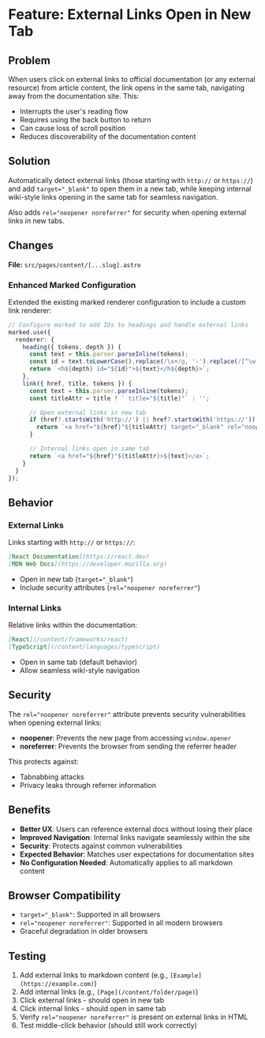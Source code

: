 # Feature: External Links Open in New Tab

## Problem

When users click on external links to official documentation (or any external resource) from article content, the link opens in the same tab, navigating away from the documentation site. This:
- Interrupts the user's reading flow
- Requires using the back button to return
- Can cause loss of scroll position
- Reduces discoverability of the documentation content

## Solution

Automatically detect external links (those starting with `http://` or `https://`) and add `target="_blank"` to open them in a new tab, while keeping internal wiki-style links opening in the same tab for seamless navigation.

Also adds `rel="noopener noreferrer"` for security when opening external links in new tabs.

## Changes

**File:** `src/pages/content/[...slug].astro`

### Enhanced Marked Configuration

Extended the existing marked renderer configuration to include a custom link renderer:

```typescript
// Configure marked to add IDs to headings and handle external links
marked.use({
  renderer: {
    heading({ tokens, depth }) {
      const text = this.parser.parseInline(tokens);
      const id = text.toLowerCase().replace(/\s+/g, '-').replace(/[^\w-]/g, '');
      return `<h${depth} id="${id}">${text}</h${depth}>`;
    },
    link({ href, title, tokens }) {
      const text = this.parser.parseInline(tokens);
      const titleAttr = title ? ` title="${title}"` : '';

      // Open external links in new tab
      if (href?.startsWith('http://') || href?.startsWith('https://')) {
        return `<a href="${href}"${titleAttr} target="_blank" rel="noopener noreferrer">${text}</a>`;
      }

      // Internal links open in same tab
      return `<a href="${href}"${titleAttr}>${text}</a>`;
    }
  }
});
```

## Behavior

### External Links
Links starting with `http://` or `https://`:
```markdown
[React Documentation](https://react.dev)
[MDN Web Docs](https://developer.mozilla.org)
```
- Open in new tab (`target="_blank"`)
- Include security attributes (`rel="noopener noreferrer"`)

### Internal Links
Relative links within the documentation:
```markdown
[React](/content/frameworks/react)
[TypeScript](/content/languages/typescript)
```
- Open in same tab (default behavior)
- Allow seamless wiki-style navigation

## Security

The `rel="noopener noreferrer"` attribute prevents security vulnerabilities when opening external links:
- **noopener**: Prevents the new page from accessing `window.opener`
- **noreferrer**: Prevents the browser from sending the referrer header

This protects against:
- Tabnabbing attacks
- Privacy leaks through referrer information

## Benefits

- **Better UX**: Users can reference external docs without losing their place
- **Improved Navigation**: Internal links navigate seamlessly within the site
- **Security**: Protects against common vulnerabilities
- **Expected Behavior**: Matches user expectations for documentation sites
- **No Configuration Needed**: Automatically applies to all markdown content

## Browser Compatibility

- `target="_blank"`: Supported in all browsers
- `rel="noopener noreferrer"`: Supported in all modern browsers
- Graceful degradation in older browsers

## Testing

1. Add external links to markdown content (e.g., `[Example](https://example.com)`)
2. Add internal links (e.g., `[Page](/content/folder/page)`)
3. Click external links - should open in new tab
4. Click internal links - should open in same tab
5. Verify `rel="noopener noreferrer"` is present on external links in HTML
6. Test middle-click behavior (should still work correctly)
